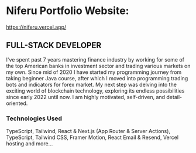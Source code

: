 # Niferu Portfolio Website:

https://niferu.vercel.app/

## FULL-STACK DEVELOPER

I've spent past 7 years mastering finance industry by working
for some of the top American banks in investment sector and
trading various markets on my own.
Since mid of 2020 I have
started my programming journey from taking beginner Java
course, after which I moved into programming trading bots
and indicators for forex market. My next step was delving into
the exciting world of blockchain technology, exploring its
endless possibilities since early 2022 until now.
I am highly motivated, self-driven, and detail-oriented.

### Technologies Used

TypeScript, Tailwind, React & Next.js (App Router & Server Actions), TypeScript, Tailwind CSS, Framer Motion, React Email & Resend, Vercel hosting and more...
